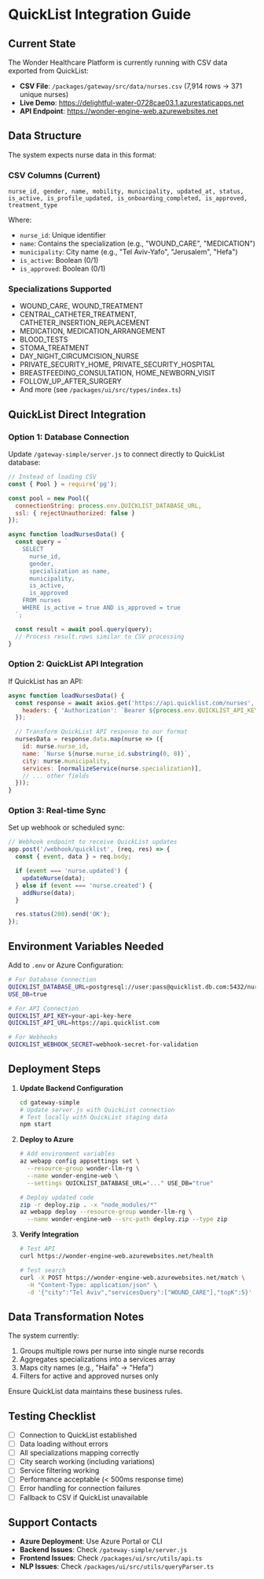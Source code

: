 # QuickList Integration Guide

## Current State
The Wonder Healthcare Platform is currently running with CSV data exported from QuickList:
- **CSV File**: `/packages/gateway/src/data/nurses.csv` (7,914 rows → 371 unique nurses)
- **Live Demo**: https://delightful-water-0728cae03.1.azurestaticapps.net
- **API Endpoint**: https://wonder-engine-web.azurewebsites.net

## Data Structure
The system expects nurse data in this format:

### CSV Columns (Current)
```csv
nurse_id, gender, name, mobility, municipality, updated_at, status, is_active, is_profile_updated, is_onboarding_completed, is_approved, treatment_type
```

Where:
- `nurse_id`: Unique identifier
- `name`: Contains the specialization (e.g., "WOUND_CARE", "MEDICATION")
- `municipality`: City name (e.g., "Tel Aviv-Yafo", "Jerusalem", "Hefa")
- `is_active`: Boolean (0/1)
- `is_approved`: Boolean (0/1)

### Specializations Supported
- WOUND_CARE, WOUND_TREATMENT
- CENTRAL_CATHETER_TREATMENT, CATHETER_INSERTION_REPLACEMENT
- MEDICATION, MEDICATION_ARRANGEMENT
- BLOOD_TESTS
- STOMA_TREATMENT
- DAY_NIGHT_CIRCUMCISION_NURSE
- PRIVATE_SECURITY_HOME, PRIVATE_SECURITY_HOSPITAL
- BREASTFEEDING_CONSULTATION, HOME_NEWBORN_VISIT
- FOLLOW_UP_AFTER_SURGERY
- And more (see `/packages/ui/src/types/index.ts`)

## QuickList Direct Integration

### Option 1: Database Connection
Update `/gateway-simple/server.js` to connect directly to QuickList database:

```javascript
// Instead of loading CSV
const { Pool } = require('pg');

const pool = new Pool({
  connectionString: process.env.QUICKLIST_DATABASE_URL,
  ssl: { rejectUnauthorized: false }
});

async function loadNursesData() {
  const query = `
    SELECT
      nurse_id,
      gender,
      specialization as name,
      municipality,
      is_active,
      is_approved
    FROM nurses
    WHERE is_active = true AND is_approved = true
  `;

  const result = await pool.query(query);
  // Process result.rows similar to CSV processing
}
```

### Option 2: QuickList API Integration
If QuickList has an API:

```javascript
async function loadNursesData() {
  const response = await axios.get('https://api.quicklist.com/nurses', {
    headers: { 'Authorization': `Bearer ${process.env.QUICKLIST_API_KEY}` }
  });

  // Transform QuickList API response to our format
  nursesData = response.data.map(nurse => ({
    id: nurse.nurse_id,
    name: `Nurse ${nurse.nurse_id.substring(0, 8)}`,
    city: nurse.municipality,
    services: [normalizeService(nurse.specialization)],
    // ... other fields
  }));
}
```

### Option 3: Real-time Sync
Set up webhook or scheduled sync:

```javascript
// Webhook endpoint to receive QuickList updates
app.post('/webhook/quicklist', (req, res) => {
  const { event, data } = req.body;

  if (event === 'nurse.updated') {
    updateNurse(data);
  } else if (event === 'nurse.created') {
    addNurse(data);
  }

  res.status(200).send('OK');
});
```

## Environment Variables Needed

Add to `.env` or Azure Configuration:

```bash
# For Database Connection
QUICKLIST_DATABASE_URL=postgresql://user:pass@quicklist.db.com:5432/nurses
USE_DB=true

# For API Connection
QUICKLIST_API_KEY=your-api-key-here
QUICKLIST_API_URL=https://api.quicklist.com

# For Webhooks
QUICKLIST_WEBHOOK_SECRET=webhook-secret-for-validation
```

## Deployment Steps

1. **Update Backend Configuration**
   ```bash
   cd gateway-simple
   # Update server.js with QuickList connection
   # Test locally with QuickList staging data
   npm start
   ```

2. **Deploy to Azure**
   ```bash
   # Add environment variables
   az webapp config appsettings set \
     --resource-group wonder-llm-rg \
     --name wonder-engine-web \
     --settings QUICKLIST_DATABASE_URL="..." USE_DB="true"

   # Deploy updated code
   zip -r deploy.zip . -x "node_modules/*"
   az webapp deploy --resource-group wonder-llm-rg \
     --name wonder-engine-web --src-path deploy.zip --type zip
   ```

3. **Verify Integration**
   ```bash
   # Test API
   curl https://wonder-engine-web.azurewebsites.net/health

   # Test search
   curl -X POST https://wonder-engine-web.azurewebsites.net/match \
     -H "Content-Type: application/json" \
     -d '{"city":"Tel Aviv","servicesQuery":["WOUND_CARE"],"topK":5}'
   ```

## Data Transformation Notes

The system currently:
1. Groups multiple rows per nurse into single nurse records
2. Aggregates specializations into a services array
3. Maps city names (e.g., "Haifa" → "Hefa")
4. Filters for active and approved nurses only

Ensure QuickList data maintains these business rules.

## Testing Checklist

- [ ] Connection to QuickList established
- [ ] Data loading without errors
- [ ] All specializations mapping correctly
- [ ] City search working (including variations)
- [ ] Service filtering working
- [ ] Performance acceptable (< 500ms response time)
- [ ] Error handling for connection failures
- [ ] Fallback to CSV if QuickList unavailable

## Support Contacts

- **Azure Deployment**: Use Azure Portal or CLI
- **Backend Issues**: Check `/gateway-simple/server.js`
- **Frontend Issues**: Check `/packages/ui/src/utils/api.ts`
- **NLP Issues**: Check `/packages/ui/src/utils/queryParser.ts`